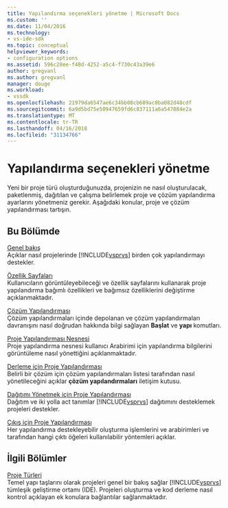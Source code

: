 ```yaml
---
title: Yapılandırma seçenekleri yönetme | Microsoft Docs
ms.custom: ''
ms.date: 11/04/2016
ms.technology:
- vs-ide-sdk
ms.topic: conceptual
helpviewer_keywords:
- configuration options
ms.assetid: 596c28ee-f48d-4252-a5c4-f730c43a39e6
author: gregvanl
ms.author: gregvanl
manager: douge
ms.workload:
- vssdk
ms.openlocfilehash: 21979da6547ae6c34bb08cb609ac0ba082d48cdf
ms.sourcegitcommit: 6a9d5bd75e50947659fd6c837111a6a547884e2a
ms.translationtype: MT
ms.contentlocale: tr-TR
ms.lasthandoff: 04/16/2018
ms.locfileid: "31134766"
---
```

# <a name="managing-configuration-options"></a>Yapılandırma seçenekleri yönetme
Yeni bir proje türü oluşturduğunuzda, projenizin ne nasıl oluşturulacak, paketlenmiş, dağıtılan ve çalışma belirlemek proje ve çözüm yapılandırma ayarlarını yönetmeniz gerekir. Aşağıdaki konular, proje ve çözüm yapılandırması tartışın.  
  
## <a name="in-this-section"></a>Bu Bölümde  
 [Genel bakış](../../extensibility/internals/configuration-options-overview.md)  
 Açıklar nasıl projelerinde [!INCLUDE[vsprvs](../../code-quality/includes/vsprvs_md.md)] birden çok yapılandırmayı destekler.  
  
 [Özellik Sayfaları](../../extensibility/internals/property-pages.md)  
 Kullanıcıların görüntüleyebileceği ve özellik sayfalarını kullanarak proje yapılandırma bağımlı özellikleri ve bağımsız özelliklerini değiştirme açıklanmaktadır.  
  
 [Çözüm Yapılandırması](../../extensibility/internals/solution-configuration.md)  
 Çözüm yapılandırmaları içinde depolanan ve çözüm yapılandırmaları davranışını nasıl doğrudan hakkında bilgi sağlayan **Başlat** ve **yapı** komutları.  
  
 [Proje Yapılandırması Nesnesi](../../extensibility/internals/project-configuration-object.md)  
 Proje yapılandırma nesnesi kullanıcı Arabirimi için yapılandırma bilgilerini görüntüleme nasıl yönettiğini açıklanmaktadır.  
  
 [Derleme için Proje Yapılandırması](../../extensibility/internals/project-configuration-for-building.md)  
 Belirli bir çözüm için çözüm yapılandırmaları listesi tarafından nasıl yönetileceğini açıklar **çözüm yapılandırmaları** iletişim kutusu.  
  
 [Dağıtımı Yönetmek için Proje Yapılandırması](../../extensibility/internals/project-configuration-for-managing-deployment.md)  
 Dağıtım ve iki yolla act tanımlar [!INCLUDE[vsprvs](../../code-quality/includes/vsprvs_md.md)] dağıtımını desteklemek projeleri destekler.  
  
 [Çıkış için Proje Yapılandırması](../../extensibility/internals/project-configuration-for-output.md)  
 Her yapılandırma destekleyebilir oluşturma işlemlerini ve arabirimleri ve tarafından hangi çıktı öğeleri kullanılabilir yöntemleri açıklar.  
  
## <a name="related-sections"></a>İlgili Bölümler  
 [Proje Türleri](../../extensibility/internals/project-types.md)  
 Temel yapı taşlarını olarak projeleri genel bir bakış sağlar [!INCLUDE[vsprvs](../../code-quality/includes/vsprvs_md.md)] tümleşik geliştirme ortamı (IDE). Projeleri oluşturma ve kod derleme nasıl kontrol açıklayan ek konulara bağlantılar sağlanmaktadır.